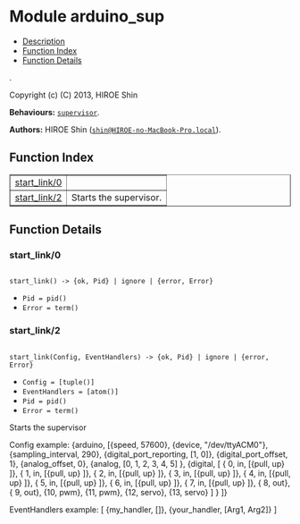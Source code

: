 

# Module arduino_sup #
* [Description](#description)
* [Function Index](#index)
* [Function Details](#functions)

.

Copyright (c) (C) 2013, HIROE Shin

__Behaviours:__ [`supervisor`](supervisor.md).

__Authors:__ HIROE Shin ([`shin@HIROE-no-MacBook-Pro.local`](mailto:shin@HIROE-no-MacBook-Pro.local)).

<a name="index"></a>

## Function Index ##


<table width="100%" border="1" cellspacing="0" cellpadding="2" summary="function index"><tr><td valign="top"><a href="#start_link-0">start_link/0</a></td><td></td></tr><tr><td valign="top"><a href="#start_link-2">start_link/2</a></td><td>Starts the supervisor.</td></tr></table>


<a name="functions"></a>

## Function Details ##

<a name="start_link-0"></a>

### start_link/0 ###

<pre><code>
start_link() -&gt; {ok, Pid} | ignore | {error, Error}
</code></pre>

<ul class="definitions"><li><code>Pid = pid()</code></li><li><code>Error = term()</code></li></ul>

<a name="start_link-2"></a>

### start_link/2 ###

<pre><code>
start_link(Config, EventHandlers) -&gt; {ok, Pid} | ignore | {error, Error}
</code></pre>

<ul class="definitions"><li><code>Config = [tuple()]</code></li><li><code>EventHandlers = [atom()]</code></li><li><code>Pid = pid()</code></li><li><code>Error = term()</code></li></ul>

Starts the supervisor

Config example:
{arduino, [{speed, 57600},
{device, "/dev/ttyACM0"},
{sampling_interval, 290},
{digital_port_reporting, [1, 0]},
{digital_port_offset, 1},
{analog_offset, 0},
{analog, [0, 1, 2, 3, 4, 5] },
{digital, [
{ 0, in, [{pull, up} ]},
{ 1, in, [{pull, up} ]},
{ 2, in, [{pull, up} ]},
{ 3, in, [{pull, up} ]},
{ 4, in, [{pull, up} ]},
{ 5, in, [{pull, up} ]},
{ 6, in, [{pull, up} ]},
{ 7, in, [{pull, up} ]},
{ 8, out},
{ 9, out},
{10, pwm},
{11, pwm},
{12, servo},
{13, servo}
]
}
]}

EventHandlers example:
[ {my_handler, []}, {your_handler, [Arg1, Arg2]} ]

